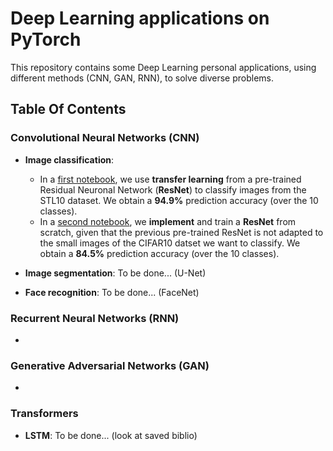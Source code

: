 # Deep Learning applications on PyTorch

This repository contains some Deep Learning personal applications, using different methods (CNN, GAN, RNN), to solve diverse problems.

## Table Of Contents

### Convolutional Neural Networks (CNN)

* **Image classification**: 
    * In a [first notebook](https://github.com/louischarlot/DeepLearning_Applications_PyTorch/blob/main/CNN/Image_classification_transfer.ipynb), we use **transfer learning** from a pre-trained Residual Neuronal Network (**ResNet**) to classify images from the STL10 dataset.
We obtain a **94.9%** prediction accuracy (over the 10 classes).
    * In a [second notebook](https://github.com/louischarlot/DeepLearning_Applications_PyTorch/blob/main/CNN/Image_classification_implemented.ipynb), we **implement** and train a **ResNet** from scratch, given that the previous pre-trained ResNet is not adapted to the small images of the CIFAR10 datset we want to classify. We obtain a **84.5%** prediction accuracy (over the 10 classes).


* **Image segmentation**: To be done... (U-Net)

* **Face recognition**: To be done... (FaceNet)


### Recurrent Neural Networks (RNN)

* 


### Generative Adversarial Networks (GAN)

* 



### Transformers

* **LSTM**: To be done... (look at saved biblio)
